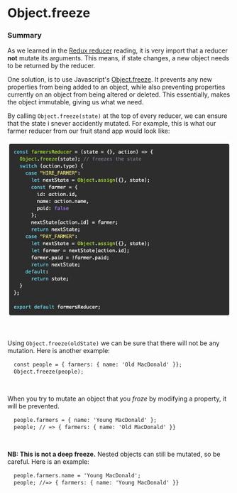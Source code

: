 # Object.freeze

### **Summary**

As we learned in the [Redux reducer](https://open.appacademy.io/learn/swe-online/react/reducers) reading, it is very import that a reducer **not** mutate its arguments. This means, if state changes, a new object needs to be returned by the reducer. 

One solution, is to use Javascript's [Object.freeze](https://developer.mozilla.org/en-US/docs/Web/JavaScript/Reference/Global_Objects/Object/freeze). It prevents any new properties from being added to an object, while also preventing properties currently on an object from being altered or deleted. This essentially, makes the object immutable, giving us what we need.

By calling `Object.freeze(state)` at the top of every reducer, we can ensure that the state i snever accidently mutated. For example, this is what our farmer reducer from our fruit stand app would look like:

![alt text](./Screen&#32;Shot&#32;2020-01-16&#32;at&#32;5.56.02&#32;PM.jpg "Farmer Reducer Example")

&nbsp;

Using `Object.freeze(oldState)` we can be sure that there will not be any mutation. Here is another example:

      const people = { farmers: { name: 'Old MacDonald' }};
      Object.freeze(people);

&nbsp;

When you try to mutate an object that you *froze* by modifying a property, it will be prevented.

      people.farmers = { name: 'Young MacDonald' };
      people; // => { farmers: { name: 'Old MacDonald' }}

&nbsp;

**NB: This is not a deep freeze.** Nested objects can still be mutated, so be careful. Here is an example:

      people.farmers.name = 'Young MacDonald';
      people; //=> { farmers: { name: 'Young MacDonald' }}
